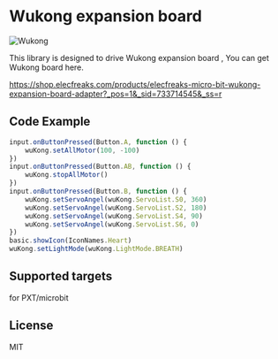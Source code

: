 # Wukong expansion board

![Wukong](https://raw.githubusercontent.com/elecfreaks/pxt-wukong/master/Wukong.jpg)

This library is designed to drive Wukong expansion board , You can get Wukong board here.

https://shop.elecfreaks.com/products/elecfreaks-micro-bit-wukong-expansion-board-adapter?_pos=1&_sid=733714545&_ss=r

## Code Example
```JavaScript
input.onButtonPressed(Button.A, function () {
    wuKong.setAllMotor(100, -100)
})
input.onButtonPressed(Button.AB, function () {
    wuKong.stopAllMotor()
})
input.onButtonPressed(Button.B, function () {
    wuKong.setServoAngel(wuKong.ServoList.S0, 360)
    wuKong.setServoAngel(wuKong.ServoList.S2, 180)
    wuKong.setServoAngel(wuKong.ServoList.S4, 90)
    wuKong.setServoAngel(wuKong.ServoList.S6, 0)
})
basic.showIcon(IconNames.Heart)
wuKong.setLightMode(wuKong.LightMode.BREATH)

```
## Supported targets
for PXT/microbit

## License
MIT
